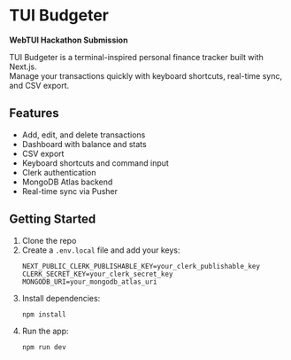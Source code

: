 # TUI Budgeter

**WebTUI Hackathon Submission**

TUI Budgeter is a terminal-inspired personal finance tracker built with Next.js.  
Manage your transactions quickly with keyboard shortcuts, real-time sync, and CSV export.

## Features
- Add, edit, and delete transactions
- Dashboard with balance and stats
- CSV export
- Keyboard shortcuts and command input
- Clerk authentication
- MongoDB Atlas backend
- Real-time sync via Pusher

## Getting Started

1. Clone the repo
2. Create a `.env.local` file and add your keys:
   ```
   NEXT_PUBLIC_CLERK_PUBLISHABLE_KEY=your_clerk_publishable_key
   CLERK_SECRET_KEY=your_clerk_secret_key
   MONGODB_URI=your_mongodb_atlas_uri
   ```
3. Install dependencies:
   ```bash
   npm install
   ```
4. Run the app:
   ```bash
   npm run dev